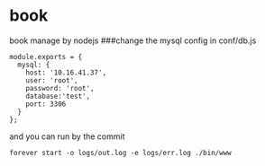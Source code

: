# book
book manage by nodejs
###change the mysql config in conf/db.js
```
module.exports = {
  mysql: {
    host: '10.16.41.37', 
    user: 'root',
    password: 'root',
    database:'test', 
    port: 3306
  }
};
```
and you can run by the commit
```
forever start -o logs/out.log -e logs/err.log ./bin/www 
```
